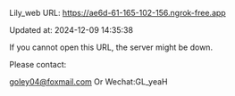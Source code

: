 Lily_web URL: https://ae6d-61-165-102-156.ngrok-free.app

Updated at: 2024-12-09 14:35:38

If you cannot open this URL, the server might be down.

Please contact: 

goley04@foxmail.com Or Wechat:GL_yeaH